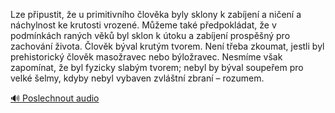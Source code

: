 
Lze připustit, že u primitivního člověka byly sklony k zabíjení a ničení a náchylnost ke krutosti vrozené. Můžeme také předpokládat, že v podmínkách raných věků byl sklon k útoku a zabíjení prospěšný pro zachování života. Člověk býval krutým tvorem. Není třeba zkoumat, jestli byl prehistorický člověk masožravec nebo býložravec. Nesmíme však zapomínat, že byl fyzicky slabým tvorem; nebyl by býval soupeřem pro velké šelmy, kdyby nebyl vybaven zvláštní zbraní – rozumem.

[🔊 Poslechnout audio](/data/7-paragraphs/audio/chapter_38/para_001-Lze-pipustit-e-u-primitivnho-lovka-byly-sklo.mp3)
